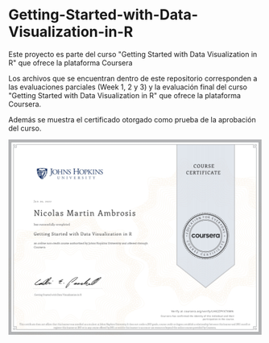 # Getting-Started-with-Data-Visualization-in-R
Este proyecto es parte del curso "Getting Started with Data Visualization in R" que ofrece la plataforma Coursera


Los archivos que se encuentran dentro de este repositorio corresponden a las evaluaciones parciales (Week 1, 2 y 3) y la evaluación final del curso "Getting Started with Data Visualization in R" que ofrece la plataforma Coursera.

Además se muestra el certificado otorgado como prueba de la aprobación del curso.

![Image text](https://github.com/nicoambrosis/Getting-Started-with-Data-Visualization-in-R/blob/main/Certificado-Getting%20Started%20with%20Data%20Visualization%20in%20R%20que%20ofrece%20la%20plataforma%20Coursera_page-0001.jpg)
